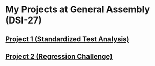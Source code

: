 # My Projects at General Assembly (DSI-27)
## [Project 1 (Standardized Test Analysis)](https://github.com/abcdefghijken/GA-Projects/tree/master/p1)
## [Project 2 (Regression Challenge)](https://github.com/abcdefghijken/GA-Projects/tree/master/p2)
